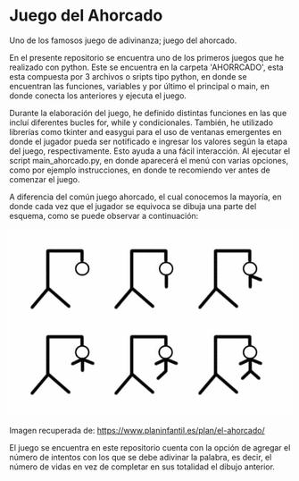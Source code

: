 # Juego del Ahorcado
Uno de los famosos juego de adivinanza; juego del ahorcado.

En el presente repositorio se encuentra uno de los primeros juegos que he realizado con python. Este se encuentra en la carpeta 'AHORRCADO', esta esta compuesta por 3 archivos o sripts tipo python, en donde se encuentran las funciones, variables y por último el principal o main, en donde conecta los anteriores y ejecuta el juego.

Durante la elaboración del juego, he definido distintas funciones en las que incluí diferentes bucles for, while y condicionales. También, he utilizado librerías como tkinter and easygui para el uso de ventanas emergentes en donde el jugador pueda ser notificado e ingresar los valores según la etapa del juego, respectivamente. Esto ayuda a una fácil interacción. Al ejecutar el script main_ahorcado.py, en donde aparecerá el menú con varias opciones, como por ejemplo instrucciones, en donde te recomiendo ver antes de comenzar el juego.

A diferencia del común juego ahorcado, el cual conocemos la mayoría, en donde cada vez que el jugador se equivoca se dibuja una parte del esquema, como se puede observar a continuación:

![](IMAGES/el-ahorcado.jpg)

Imagen recuperada de: https://www.planinfantil.es/plan/el-ahorcado/

El juego se encuentra en este repositorio cuenta con la opción de agregar el número de intentos con los que se debe adivinar la palabra, es decir, el número de vidas en vez de completar en sus totalidad el dibujo anterior.
